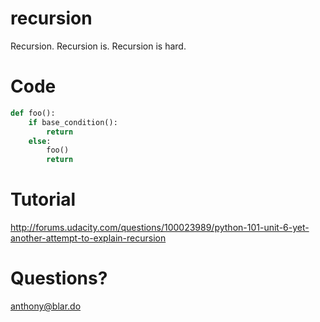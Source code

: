 recursion
=========

Recursion. Recursion is. Recursion is hard.

Code
=========
```python
def foo():
    if base_condition():
        return
    else:
        foo()
        return
```

Tutorial
=========

http://forums.udacity.com/questions/100023989/python-101-unit-6-yet-another-attempt-to-explain-recursion


Questions?
=========
anthony@blar.do
